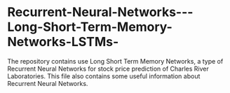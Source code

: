 # Recurrent-Neural-Networks---Long-Short-Term-Memory-Networks-LSTMs-
The repository contains use Long Short Term Memory Networks, a type of Recurrent Neural Networks for stock price prediction of Charles River Laboratories.
This  file also contains some useful information about Recurrent Neural Networks.

